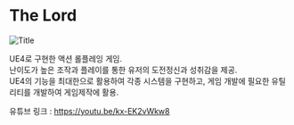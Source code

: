 The Lord
==========

![Title](https://user-images.githubusercontent.com/44337077/99770263-e84f0880-2b4a-11eb-9b3e-828d122ac732.PNG)

UE4로 구현한 액션 롤플레잉 게임.  
난이도가 높은 조작과 플레이를 통한 유저의 도전정신과 성취감을 제공.  
UE4의 기능을 최대한으로 활용하여 각종 시스템을 구현하고, 게임 개발에 필요한 유틸리티를 개발하여 게임제작에 활용.

유튜브 링크 : https://youtu.be/kx-EK2vWkw8


